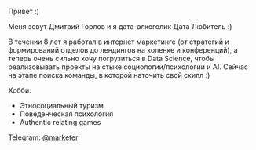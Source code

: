 Привет :)

Меня зовут Дмитрий Горлов и я <strike>дата-алкоголик</strike> Дата Любитель :)

В течении 8 лет я работал в интернет маркетинге (от стратегий и формирований отделов до лендингов на коленке и конференций), а теперь очень сильно хочу погрузиться в Data Science, чтобы реализовывать проекты на стыке социологии/психологии и AI. Сейчас на этапе поиска команды, в которой наточить свой скилл :)

Хобби:
- Этносоциальный туризм
- Поведенческая психология
- Authentic relating games

Telegram: [@marketer](https://t.me/marketer)

<!---
dmitriygorlov/dmitriygorlov is a ✨ special ✨ repository because its `README.md` (this file) appears on your GitHub profile.
You can click the Preview link to take a look at your changes.
--->
